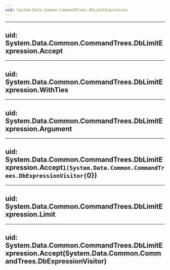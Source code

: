 ```yaml
---
uid: System.Data.Common.CommandTrees.DbLimitExpression
---
```


---
uid: System.Data.Common.CommandTrees.DbLimitExpression.Accept
---

---
uid: System.Data.Common.CommandTrees.DbLimitExpression.WithTies
---

---
uid: System.Data.Common.CommandTrees.DbLimitExpression.Argument
---

---
uid: System.Data.Common.CommandTrees.DbLimitExpression.Accept``1(System.Data.Common.CommandTrees.DbExpressionVisitor{``0})
---

---
uid: System.Data.Common.CommandTrees.DbLimitExpression.Limit
---

---
uid: System.Data.Common.CommandTrees.DbLimitExpression.Accept(System.Data.Common.CommandTrees.DbExpressionVisitor)
---
